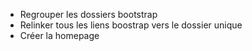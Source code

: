 * Regrouper les dossiers bootstrap
* Relinker tous les liens boostrap vers le dossier unique
* Créer la homepage